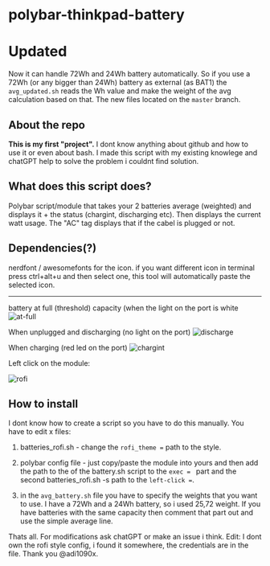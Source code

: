 # polybar-thinkpad-battery

# Updated
Now it can handle 72Wh and 24Wh battery automatically.
So if you use a 72Wh (or any bigger than 24Wh) battery as external (as BAT1) the `avg_updated.sh` reads the Wh value and make the weight of the avg calculation based on that. 
The new files located on the `master` branch.

## About the repo
**This is my first "project".** I dont know anything about github and how to use it or even about bash.
I made this script with my existing knowlege and chatGPT help to solve the problem i couldnt find solution.

## What does this script does?
Polybar script/module that takes your 2 batteries average (weighted) and displays it + the status (chargint, discharging etc). 
Then displays the current watt usage. The "AC" tag displays that if the cabel is plugged or not. 

## Dependencies(?)
nerdfont / awesomefonts for the icon. if you want different icon in terminal press ctrl+alt+u and then select one, this tool will automatically paste the selected icon. 

---
battery at full (threshold) capacity (when the light on the port is white
![at-full](https://user-images.githubusercontent.com/50179148/221407983-4ed8b309-f510-41e4-aed8-97aae583edac.png)

When unplugged and discharging (no light on the port)
![discharge](https://user-images.githubusercontent.com/50179148/221407987-7edfc716-d989-42a2-999f-c996f53c82da.png)

When charging (red led on the port)
![chargint](https://user-images.githubusercontent.com/50179148/221408249-b0268a4b-9fd5-48ff-8ad8-55a2a84d9507.png)

Left click on the module:

![rofi](https://github.com/hujberhunor/polybar-thinkpad-battery/assets/50179148/f66044d5-9d2a-458a-9d66-3bb00c8c0851)


## How to install
I dont know how to create a script so you have to do this manually. 
You have to edit x files:
1. batteries_rofi.sh - change the `rofi_theme =` path to the style.
2. polybar config file - just copy/paste the module into yours and then add the path to the of the battery.sh script to the `exec = ` part and the second batteries_rofi.sh -s path to the `left-click =`.

3. in the `avg_battery.sh` file you have to specify the weights that you want to use. I have a 72Wh and a 24Wh battery, so i used 25,72 weight. If you have batteries with the same capacity then comment that part out and use the simple average line.

Thats all. For modifications ask chatGPT or make an issue i think.
Edit: I dont own the rofi style config, i found it somewhere, the credentials are in the file. Thank you @adi1090x.
